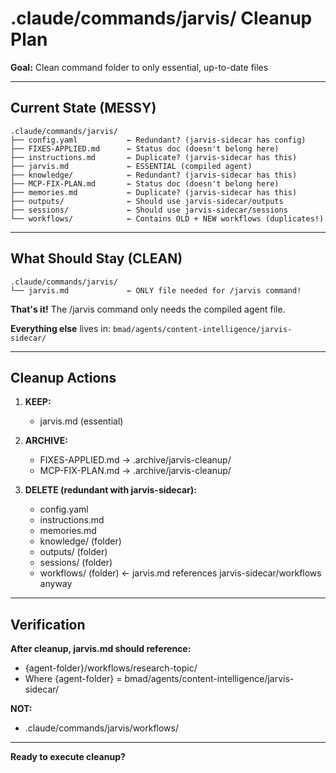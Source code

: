 # .claude/commands/jarvis/ Cleanup Plan

**Goal:** Clean command folder to only essential, up-to-date files

---

## Current State (MESSY)

```
.claude/commands/jarvis/
├── config.yaml           ← Redundant? (jarvis-sidecar has config)
├── FIXES-APPLIED.md      ← Status doc (doesn't belong here)
├── instructions.md       ← Duplicate? (jarvis-sidecar has this)
├── jarvis.md             ← ESSENTIAL (compiled agent)
├── knowledge/            ← Redundant? (jarvis-sidecar has this)
├── MCP-FIX-PLAN.md       ← Status doc (doesn't belong here)
├── memories.md           ← Duplicate? (jarvis-sidecar has this)
├── outputs/              ← Should use jarvis-sidecar/outputs
├── sessions/             ← Should use jarvis-sidecar/sessions
└── workflows/            ← Contains OLD + NEW workflows (duplicates!)
```

---

## What Should Stay (CLEAN)

```
.claude/commands/jarvis/
└── jarvis.md             ← ONLY file needed for /jarvis command!
```

**That's it!** The /jarvis command only needs the compiled agent file.

**Everything else** lives in:
`bmad/agents/content-intelligence/jarvis-sidecar/`

---

## Cleanup Actions

1. **KEEP:**
   - jarvis.md (essential)

2. **ARCHIVE:**
   - FIXES-APPLIED.md → .archive/jarvis-cleanup/
   - MCP-FIX-PLAN.md → .archive/jarvis-cleanup/

3. **DELETE (redundant with jarvis-sidecar):**
   - config.yaml
   - instructions.md
   - memories.md
   - knowledge/ (folder)
   - outputs/ (folder)
   - sessions/ (folder)
   - workflows/ (folder) ← jarvis.md references jarvis-sidecar/workflows anyway

---

## Verification

**After cleanup, jarvis.md should reference:**

- {agent-folder}/workflows/research-topic/
- Where {agent-folder} = bmad/agents/content-intelligence/jarvis-sidecar/

**NOT:**

- .claude/commands/jarvis/workflows/

---

**Ready to execute cleanup?**
